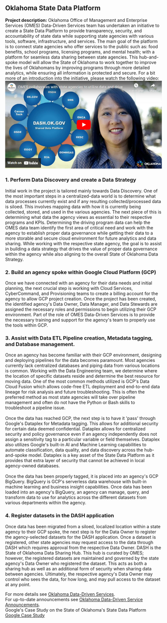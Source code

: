 ## Oklahoma State Data Platform

**Project description:** Oklahoma Office of Management and Enterprise Services (OMES) Data-Driven Services team has undertaken an initiative to create a State Data Platform to provide transparency, security, and accountability of state data while supporting state agencies with various tools, software, infrastructure, and services. The main goal of the platform is to connect state agencies who offer services to the public such as: food benefits, school programs, licensing programs, and mental health; with a platform for seamless data sharing between state agencies. This hub-and-spoke model will allow the State of Oklahoma to work together to improve the lives of Oklahomans by improving programs through more detailed analytics, while ensuring all information is protected and secure. For a bit more of an introduction into the initiative, please watch the following video:
<br>
[![OMES collaborates with state agencies to utilize data and drive service efficiencies for Oklahomans](/images/Youtube_Thumbnail_SDP.png)](https://youtu.be/ZNxmbjxT_Uo "OMES collaborates with state agencies to utilize data and drive service efficiencies for Oklahomans")

### 1. Perform Data Discovery and create a Data Strategy
Initial work in the project is tailored mainly towards Data Discovery. One of the most important steps in a centralized-data world is to determine what data processes currently exist and if any resulting collected/processed data is siloed. This involves mapping data with how it is currently being collected, stored, and used in the various agencies. The next piece of this is determining what data the agency views as essential to their respective programs and KPIs. Determining the driving program data can help the OMES data team identify the first area of critical need and work with the agency to establish proper data governance while getting their data to a more storable and secure cloud environment for future analytics and data sharing. While working with the respective state agency, the goal is to assist in building a data strategy that drives the value of proper data governance within the agency while also aligning to the overall State of Oklahoma Data Strategy.

### 2. Build an agency spoke within Google Cloud Platform (GCP)
Once we have connected with an agency for their data needs and initial planning, the next crucial step is working with Cloud Services, CyberCommand, and Provisioning teams to create a billing account for the agency to allow GCP project creation. Once the project has been created, the identified agency's Data Owner, Data Manager, and Data Stewards are assigned the necessary roles and permissions to begin utilizing their GCP environment. Part of the role of OMES Data-Driven Services is to provide the necessary training and support for the agency's team to properly use the tools within GCP.

### 3. Assist with Data ETL Pipeline creation, Metadata tagging, and Database management.
Once an agency has become familiar with their GCP environment, designing and deploying pipelines for the data becomes paramount. Most agencies currently lack centralized databases and piping data from various locations is common. Working with the Data Engineering team, we determine where the location of specific datasets reside and determine the best resource for moving data. One of the most common methods utilized is GCP's Data Cloud Fusion which allows code-free ETL deployment and end-to-end data lineage for risk analysis and future troubleshooting. This is often the preferred method as most state agencies will take over pipeline management and often do not have the Python or Bash skills to troubleshoot a pipeline issue.
<br><br>
Once the data has reached GCP, the next step is to have it 'pass' through Google's Dataplex for Metadata tagging. This allows for additional security for certain data deemed confidential. Dataplex allows for centralized security and policy governance even if an agency independently does not assign a sensitivity tag to a particular variable or field themselves. Dataplex also utilizes Google's built-in AI and Machine Learning capabilities to automate classification, data quality, and data discovery across the hub-and-spoke model. Dataplex is a key asset of the State Data Platform as it provides that extra layer of security that cannot be achieved in local agency-owned databases.
<br><br>
Once the data has been properly tagged, it is placed into an agency's GCP BigQuery. BigQuery is GCP's serverless data warehouse with built-in machine learning and business insight capabilities. Once data has been loaded into an agency's BigQuery, an agency can manage, query, and transform data to use for analytics across the different datasets from various departments within the agency. 

### 4. Register datasets in the DASH application
Once data has been migrated from a siloed, localized location within a state agency to their GCP spoke, the next step is for the Data Owner to register the agency-selected datasets for the DASH application. Once a dataset is registered, other state agencies may request access to the data through DASH which requires approval from the respective Data Owner. DASH is the State of Oklahoma Data Sharing Hub. This hub is curated by OMES; however, the registered datasets are maintained and governed by the state agency's Data Owner who registered the dataset. This acts as both a sharing hub as well as an additional form of security when sharing data between agencies. Ultimately, the respective agency's Data Owner may control who sees the data, for how long, and may pull access to the dataset at any point.

For more details see [Oklahoma Data-Driven Services](https://oklahoma.gov/omes/services/information-services/dataservices.html).
<br>
For up-to-date announcements see [Oklahoma Data-Driven Service Announcements](https://oklahoma.gov/omes/services/information-services/dataservices/announcements.html).
<br>
Google's Case Study on the State of Oklahoma's State Data Platform [Google Case Study](https://cloud.google.com/customers/state-of-oklahoma-omes)
